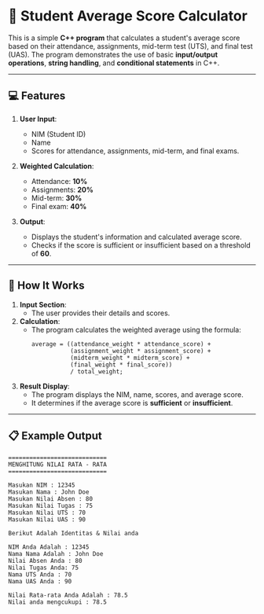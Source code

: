 # 📝 Student Average Score Calculator  

This is a simple **C++ program** that calculates a student's average score based on their attendance, assignments, mid-term test (UTS), and final test (UAS). The program demonstrates the use of basic **input/output operations**, **string handling**, and **conditional statements** in C++.  

---

## 💻 Features  
1. **User Input**:  
   - NIM (Student ID)  
   - Name  
   - Scores for attendance, assignments, mid-term, and final exams.  

2. **Weighted Calculation**:  
   - Attendance: **10%**  
   - Assignments: **20%**  
   - Mid-term: **30%**  
   - Final exam: **40%**  

3. **Output**:  
   - Displays the student's information and calculated average score.  
   - Checks if the score is sufficient or insufficient based on a threshold of **60**.  

---

## 🚀 How It Works  
1. **Input Section**:  
   - The user provides their details and scores.  
2. **Calculation**:  
   - The program calculates the weighted average using the formula:  
     ```
     average = ((attendance_weight * attendance_score) +
                (assignment_weight * assignment_score) +
                (midterm_weight * midterm_score) +
                (final_weight * final_score)) 
                / total_weight;
     ```
3. **Result Display**:  
   - The program displays the NIM, name, scores, and average score.  
   - It determines if the average score is **sufficient** or **insufficient**.  

---

## 📋 Example Output  
```plaintext
============================
MENGHITUNG NILAI RATA - RATA
============================

Masukan NIM : 12345
Masukan Nama : John Doe
Masukan Nilai Absen : 80
Masukan Nilai Tugas : 75
Masukan Nilai UTS : 70
Masukan Nilai UAS : 90

Berikut Adalah Identitas & Nilai anda

NIM Anda Adalah : 12345
Nama Nama Adalah : John Doe
Nilai Absen Anda : 80
Nilai Tugas Anda: 75
Nama UTS Anda : 70
Nama UAS Anda : 90

Nilai Rata-rata Anda Adalah : 78.5
Nilai anda mengcukupi : 78.5
